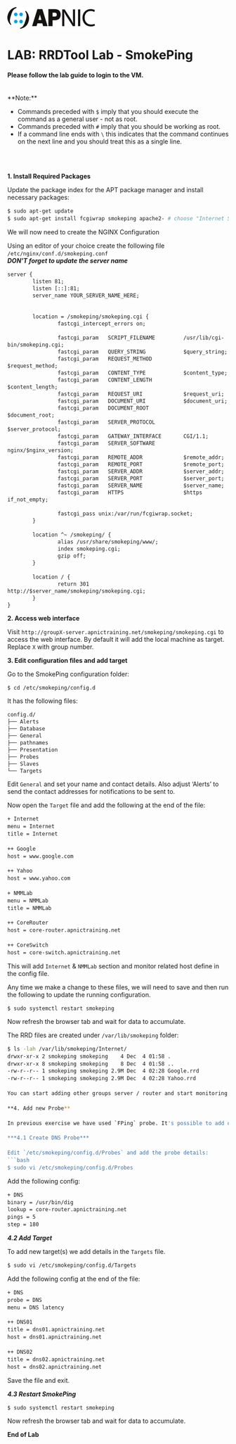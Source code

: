 ![APNIC Logo](images/apnic_logo.png)
# LAB: RRDTool Lab - SmokePing 


#### Please follow the lab guide to login to the VM.
<br>
**Note:**  
 
* Commands preceded with `$` imply that you should execute the command as a general user - not as root.
* Commands preceded with `#` imply that you should be working as root.
* If a command line ends with `\` this indicates that the command continues on the next line and you should treat this as a single line.
<br>
<br>

**1. Install Required Packages**  

Update the package index for the APT package manager and install necessary packages:

```bash
$ sudo apt-get update
$ sudo apt-get install fcgiwrap smokeping apache2- # choose "Internet Site" for postfix configuration 
```    
We will now need to create the NGINX Configuration

Using an editor of your choice create the following file `/etc/nginx/conf.d/smokeping.conf`
<BR>
_**DON'T forget to update the server name**_
```
server {
        listen 81;
        listen [::]:81;
        server_name YOUR_SERVER_NAME_HERE;


        location = /smokeping/smokeping.cgi {
                fastcgi_intercept_errors on;

                fastcgi_param   SCRIPT_FILENAME         /usr/lib/cgi-bin/smokeping.cgi;
                fastcgi_param   QUERY_STRING            $query_string;
                fastcgi_param   REQUEST_METHOD          $request_method;
                fastcgi_param   CONTENT_TYPE            $content_type;
                fastcgi_param   CONTENT_LENGTH          $content_length;
                fastcgi_param   REQUEST_URI             $request_uri;
                fastcgi_param   DOCUMENT_URI            $document_uri;
                fastcgi_param   DOCUMENT_ROOT           $document_root;
                fastcgi_param   SERVER_PROTOCOL         $server_protocol;
                fastcgi_param   GATEWAY_INTERFACE       CGI/1.1;
                fastcgi_param   SERVER_SOFTWARE         nginx/$nginx_version;
                fastcgi_param   REMOTE_ADDR             $remote_addr;
                fastcgi_param   REMOTE_PORT             $remote_port;
                fastcgi_param   SERVER_ADDR             $server_addr;
                fastcgi_param   SERVER_PORT             $server_port;
                fastcgi_param   SERVER_NAME             $server_name;
                fastcgi_param   HTTPS                   $https if_not_empty;

                fastcgi_pass unix:/var/run/fcgiwrap.socket;
        }

        location ^~ /smokeping/ {
                alias /usr/share/smokeping/www/;
                index smokeping.cgi;
                gzip off;
        }

        location / {
                return 301 http://$server_name/smokeping/smokeping.cgi;
        }
}
```


**2. Access web interface**  

Visit `http://groupX-server.apnictraining.net/smokeping/smokeping.cgi` to access the web interface. By default it will add the local machine as target. Replace `X` with group number.


**3. Edit configuration files and add target**  

Go to the SmokePing configuration folder:
```
$ cd /etc/smokeping/config.d
```
It has the following files:

    config.d/  
    ├── Alerts          
    ├── Database  
    ├── General
    ├── pathnames
    ├── Presentation
    ├── Probes
    ├── Slaves
    └── Targets

Edit `General` and set your name and contact details. Also adjust ‘Alerts’ to send the contact addresses for notifications to be sent to.

Now open the `Target` file and add the following at the end of the file:
```bash
+ Internet
menu = Internet
title = Internet

++ Google
host = www.google.com

++ Yahoo
host = www.yahoo.com

+ NMMLab
menu = NMMLab
title = NMMLab

++ CoreRouter
host = core-router.apnictraining.net

++ CoreSwitch
host = core-switch.apnictraining.net
```

This will add `Internet` & `NMMLab` section and monitor related host define in the config file. 

Any time we make a change to these files, we will need to save and then run the following to update the running configuration.
```
$ sudo systemctl restart smokeping
```

Now refresh the browser tab and wait for data to accumulate.

The RRD files are created under `/var/lib/smokeping` folder:
```bash
$ ls -lah /var/lib/smokeping/Internet/
drwxr-xr-x 2 smokeping smokeping    4 Dec  4 01:58 .
drwxr-xr-x 8 smokeping smokeping    8 Dec  4 01:58 ..
-rw-r--r-- 1 smokeping smokeping 2.9M Dec  4 02:28 Google.rrd
-rw-r--r-- 1 smokeping smokeping 2.9M Dec  4 02:28 Yahoo.rrd

You can start adding other groups server / router and start monitoring them.

**4. Add new Probe** 

In previous exercise we have used `FPing` probe. It's possible to add other probes. In this exercise we will use DNS probe.

***4.1 Create DNS Probe***   

Edit `/etc/smokeping/config.d/Probes` and add the probe details:
```bash
$ sudo vi /etc/smokeping/config.d/Probes
```

Add the following config:
```bash
+ DNS
binary = /usr/bin/dig
lookup = core-router.apnictraining.net
pings = 5
step = 180
```

***4.2 Add Target***  

To add new target(s) we add details in the `Targets` file.
```bash
$ sudo vi /etc/smokeping/config.d/Targets
```

Add the following config at the end of the file:
```bash
+ DNS
probe = DNS
menu = DNS latency

++ DNS01
title = dns01.apnictraining.net
host = dns01.apnictraining.net

++ DNS02
title = dns02.apnictraining.net
host = dns02.apnictraining.net
```

Save the file and exit.

***4.3 Restart SmokePing***  
```bash
$ sudo systemctl restart smokeping
```
Now refresh the browser tab and wait for data to accumulate.

**End of Lab**